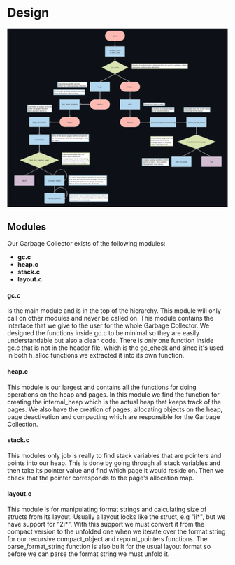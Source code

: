 # Design

![Alt text](images/ioopm_project_high_level_design.png "High-level Design")


## Modules

Our Garbage Collector exists of the following modules:
- **gc.c**
- **heap.c**
- **stack.c**
- **layout.c**

#### gc.c

Is the main module and is in the top of the hierarchy. This module will only call on other modules and never be called on.
This module contains the interface that we give to the user for the whole Garbage Collector. 
We designed the functions inside gc.c to be minimal so they are easily understandable but also a clean code.
There is only one function inside gc.c that is not in the header file, which is the gc_check and since it's used in both h_alloc
functions we extracted it into its own function. 

#### heap.c

This module is our largest and contains all the functions for doing operations on the heap and pages.
In this module we find the function for creating the internal_heap which is the actual heap that keeps track of the pages.
We also have the creation of pages, allocating objects on the heap, page deactivation and compacting which are responsible for the Garbage Collection.

#### stack.c

This modules only job is really to find stack variables that are pointers and points into our heap. This is done by going through all stack variables
and then take its pointer value and find which page it would reside on. Then we check that the pointer corresponds to the page's allocation map.

#### layout.c

This module is for manipulating format strings and calculating size of structs from its layout. Usually a layout looks like the struct, e.g "ii*",
but we have support for "2i*". With this support we must convert it from the compact version to the unfolded one when we iterate over the format string
for our recursive compact_object and repoint_pointers functions. The parse_format_string function is also built for the usual layout format so before we
can parse the format string we must unfold it.
